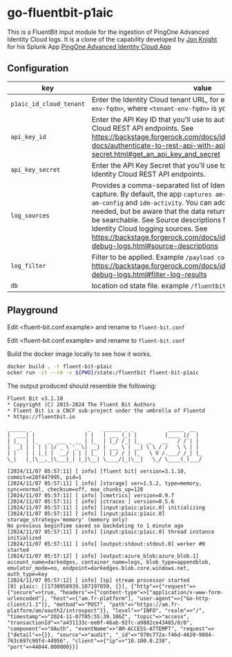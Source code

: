 # go-fluentbit-p1aic

This is a FluentBit input module for the ingestion of PingOne Advanced Identity Cloud logs. It is a clone of the capability developed by [Jon Knight](https://splunkbase.splunk.com/apps?author=jonkenator) for his Splunk App [PingOne Advanced Identity Cloud App](https://splunkbase.splunk.com/app/7529)

## Configuration

| key                      | value                                                                                                                                                                                                                                                                                                                                                                                                                                                                                   |
|--------------------------|-----------------------------------------------------------------------------------------------------------------------------------------------------------------------------------------------------------------------------------------------------------------------------------------------------------------------------------------------------------------------------------------------------------------------------------------------------------------------------------------|
| `p1aic_id_cloud_tenant ` | Enter the Identity Cloud tenant URL, for example, `https://<tenant-env-fqdn>`, where `<tenant-env-fqdn>` is your Identity Cloud tenant.                                                                                                                                                                                                                                                                                                                                                 |
| `api_key_id`             | Enter the API Key ID that you'll use to authenticate to the Identity Cloud REST API endpoints.   See <https://backstage.forgerock.com/docs/idcloud/latest/developer-docs/authenticate-to-rest-api-with-api-key-and-secret.html#get_an_api_key_and_secret>                                                                                                                                                                                                                               |
| `api_key_secret`         | Enter the API Key Secret that you'll use to authenticate to the Identity Cloud REST API endpoints.                                                                                                                                                                                                                                                                                                                                                                                      |
| `log_sources`            | Provides a comma-separated list of Identity Cloud log sources to capture. By default, the app `captures am-authentication`, `am-access`, `am-config` and `idm-activity`. You can add more log sources if needed, but be aware that the data returned by some logs may not be searchable. See Source descriptions for further information on Identity Cloud logging sources. See <https://backstage.forgerock.com/docs/idcloud/latest/tenants/audit-debug-logs.html#source-descriptions> |
| `log_filter`             | Filter to be applied. Example `/payload co "WARNING"`. See <https://backstage.forgerock.com/docs/idcloud/latest/tenants/audit-debug-logs.html#filter-log-results>                                                                                                                                                                                                                                                                                                                       |
| `db`                     | location od state file. example `/fluentbit/state.json`                                                                                                                                                                                                                                                                                                                                                                                                                                 |

## Playground                                                                                                                                                                                                                                                                                                                                                                                                                                                                                                        


Edit <fluent-bit.conf.example> and rename to `fluent-bit.conf`

Edit <fluent-bit.conf.example> and rename to `fluent-bit.conf`

Build the docker image locally to see how it works.

```bash
docker build . -t fluent-bit-p1aic
ocker run -it --rm -v ${PWD}/state:/fluentbit fluent-bit-p1aic 
```

The output produced should resemble the following:
```
Fluent Bit v3.1.10
* Copyright (C) 2015-2024 The Fluent Bit Authors
* Fluent Bit is a CNCF sub-project under the umbrella of Fluentd
* https://fluentbit.io

______ _                  _    ______ _ _           _____  __  
|  ___| |                | |   | ___ (_) |         |____ |/  | 
| |_  | |_   _  ___ _ __ | |_  | |_/ /_| |_  __   __   / /`| | 
|  _| | | | | |/ _ \ '_ \| __| | ___ \ | __| \ \ / /   \ \ | | 
| |   | | |_| |  __/ | | | |_  | |_/ / | |_   \ V /.___/ /_| |_
\_|   |_|\__,_|\___|_| |_|\__| \____/|_|\__|   \_/ \____(_)___/

[2024/11/07 05:57:11] [ info] [fluent bit] version=3.1.10, commit=e28f447995, pid=1
[2024/11/07 05:57:11] [ info] [storage] ver=1.5.2, type=memory, sync=normal, checksum=off, max_chunks_up=128
[2024/11/07 05:57:11] [ info] [cmetrics] version=0.9.7
[2024/11/07 05:57:11] [ info] [ctraces ] version=0.5.6
[2024/11/07 05:57:11] [ info] [input:p1aic:p1aic.0] initializing
[2024/11/07 05:57:11] [ info] [input:p1aic:p1aic.0] storage_strategy='memory' (memory only)
No previous beginTime saved so backdating to 1 minute ago
[2024/11/07 05:57:11] [ info] [input:p1aic:p1aic.0] thread instance initialized
[2024/11/07 05:57:11] [ info] [output:stdout:stdout.0] worker #0 started
[2024/11/07 05:57:12] [ info] [output:azure_blob:azure_blob.1] account_name=darkedges, container_name=logs, blob_type=appendblob, emulator_mode=no, endpoint=darkedges.blob.core.windows.net, auth_type=key
[2024/11/07 05:57:12] [ info] [sp] stream processor started
[0] p1aic: [[1730958939.187197859, {}], {"http"=>{"request"=>{"secure"=>true, "headers"=>{"content-type"=>["application/x-www-form-urlencoded"], "host"=>["am.fr-platform"], "user-agent"=>["Go-http-client/1.1"]}, "method"=>"POST", "path"=>"https://am.fr-platform/am/oauth2/introspect"}}, "level"=>"INFO", "realm"=>"/", "timestamp"=>"2024-11-07T05:55:39.186Z", "topic"=>"access", "transactionId"=>"a431133c-ee0f-46ab-92fc-a9802ce43485/0/0", "component"=>"OAuth", "eventName"=>"AM-ACCESS-ATTEMPT", "request"=>{"detail"=>{}}, "source"=>"audit", "_id"=>"970c772a-f46d-4620-9884-763c697c90fd-44956", "client"=>{"ip"=>"10.100.0.238", "port"=>44844.000000}}]
```